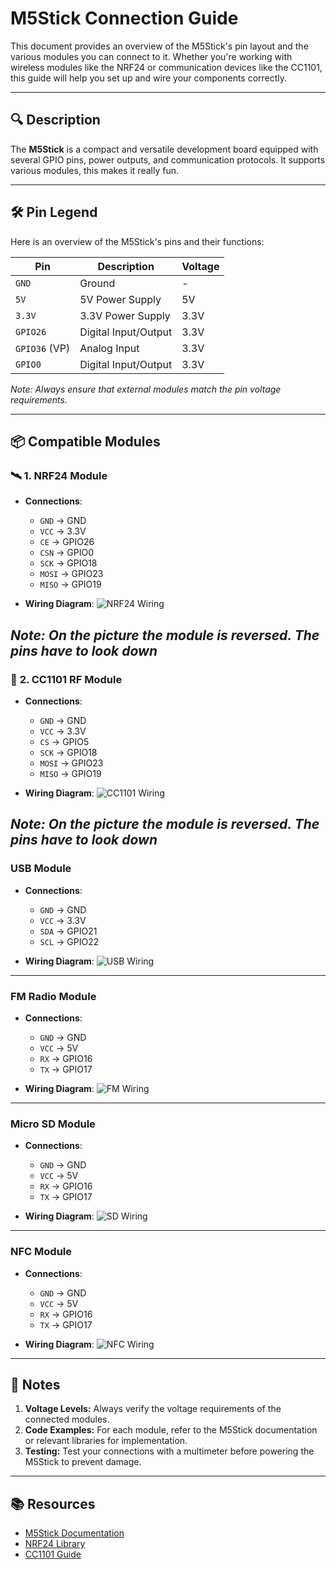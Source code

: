 # M5Stick Connection Guide

This document provides an overview of the M5Stick's pin layout and the various modules you can connect to it. Whether you're working with wireless modules like the NRF24 or communication devices like the CC1101, this guide will help you set up and wire your components correctly.

---

## 🔍 **Description**

The **M5Stick** is a compact and versatile development board equipped with several GPIO pins, power outputs, and communication protocols. It supports various modules, this makes it really fun.

---

## 🛠 **Pin Legend**

Here is an overview of the M5Stick's pins and their functions:

| **Pin**        | **Description**          | **Voltage**    |
|-----------------|--------------------------|----------------|
| `GND`          | Ground                   | -              |
| `5V`           | 5V Power Supply          | 5V            |
| `3.3V`         | 3.3V Power Supply        | 3.3V          |
| `GPIO26`       | Digital Input/Output     | 3.3V          |
| `GPIO36` (VP)  | Analog Input             | 3.3V          |
| `GPIO0`        | Digital Input/Output     | 3.3V          |

*Note: Always ensure that external modules match the pin voltage requirements.*

---

## 📦 **Compatible Modules**

### 🛰 **1. NRF24 Module**
- **Connections**:
  - `GND` -> GND
  - `VCC` -> 3.3V
  - `CE` -> GPIO26
  - `CSN` -> GPIO0
  - `SCK` -> GPIO18
  - `MOSI` -> GPIO23
  - `MISO` -> GPIO19

- **Wiring Diagram**:
  ![NRF24 Wiring](https://drive.google.com/uc?export=view&id=1xBcZJMhrMP7j8BK8VYRYgAvM96SoFX6b)

*Note: On the picture the module is reversed. The pins have to look down*
---

### 📡 **2. CC1101 RF Module**
- **Connections**:
  - `GND` -> GND
  - `VCC` -> 3.3V
  - `CS` -> GPIO5
  - `SCK` -> GPIO18
  - `MOSI` -> GPIO23
  - `MISO` -> GPIO19

- **Wiring Diagram**:
  ![CC1101 Wiring](https://drive.google.com/uc?export=view&id=19YsKtDgeHgKX49PFT0sgW5vY2RNkxpN_)

*Note: On the picture the module is reversed. The pins have to look down*
---

### **USB Module**
- **Connections**:
  - `GND` -> GND
  - `VCC` -> 3.3V
  - `SDA` -> GPIO21
  - `SCL` -> GPIO22

- **Wiring Diagram**:
  ![USB Wiring](https://drive.google.com/uc?export=view&id=1y0iERMvauCpMxdgUVYGjK9EnBhBoqlyr)

---

### **FM Radio Module**
- **Connections**:
  - `GND` -> GND
  - `VCC` -> 5V
  - `RX` -> GPIO16
  - `TX` -> GPIO17

- **Wiring Diagram**:
  ![FM Wiring](https://drive.google.com/uc?export=view&id=1Wt4f2bYGSTDXmpcBsIoKH_kEIfLFnQAI)

---

### **Micro SD Module**
- **Connections**:
  - `GND` -> GND
  - `VCC` -> 5V
  - `RX` -> GPIO16
  - `TX` -> GPIO17

- **Wiring Diagram**:
  ![SD Wiring](https://drive.google.com/uc?export=view&id=16YZvByd64_GZ9hfrh-mMrGUYC29ud6JG)

---

### **NFC Module**
- **Connections**:
  - `GND` -> GND
  - `VCC` -> 5V
  - `RX` -> GPIO16
  - `TX` -> GPIO17

- **Wiring Diagram**:
  ![NFC Wiring](https://drive.google.com/uc?export=view&id=1pspMFNEtbzl0-3UlL-YOjU5itKGpCsMw)

---

## 📝 **Notes**

1. **Voltage Levels:** Always verify the voltage requirements of the connected modules.
2. **Code Examples:** For each module, refer to the M5Stick documentation or relevant libraries for implementation.
3. **Testing:** Test your connections with a multimeter before powering the M5Stick to prevent damage.

---

## 📚 **Resources**

- [M5Stick Documentation](https://docs.m5stack.com)
- [NRF24 Library](https://github.com/nrf24)
- [CC1101 Guide](https://github.com/cc1101)

